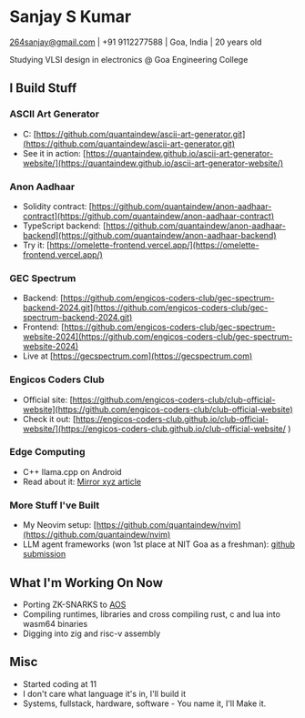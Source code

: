 # Sanjay S Kumar

264sanjay@gmail.com | +91 9112277588 | Goa, India | 20 years old

Studying VLSI design in electronics @ Goa Engineering College

## I Build Stuff

### ASCII Art Generator
- C: [https://github.com/quantaindew/ascii-art-generator.git](https://github.com/quantaindew/ascii-art-generator.git)
- See it in action: [https://quantaindew.github.io/ascii-art-generator-website/](https://quantaindew.github.io/ascii-art-generator-website/)

### Anon Aadhaar
- Solidity contract: [https://github.com/quantaindew/anon-aadhaar-contract](https://github.com/quantaindew/anon-aadhaar-contract)
- TypeScript backend: [https://github.com/quantaindew/anon-aadhaar-backend](https://github.com/quantaindew/anon-aadhaar-backend)
- Try it: [https://omelette-frontend.vercel.app/](https://omelette-frontend.vercel.app/)

### GEC Spectrum
- Backend: [https://github.com/engicos-coders-club/gec-spectrum-backend-2024.git](https://github.com/engicos-coders-club/gec-spectrum-backend-2024.git)
- Frontend: [https://github.com/engicos-coders-club/gec-spectrum-website-2024](https://github.com/engicos-coders-club/gec-spectrum-website-2024)
- Live at [https://gecspectrum.com](https://gecspectrum.com)

### Engicos Coders Club
- Official site: [https://github.com/engicos-coders-club/club-official-website](https://github.com/engicos-coders-club/club-official-website)
- Check it out: [https://engicos-coders-club.github.io/club-official-website/](https://engicos-coders-club.github.io/club-official-website/
)
### Edge Computing
- C++ llama.cpp on Android
- Read about it: [Mirror xyz article](https://mirror.xyz/0x67ba96e45048e0f4fa2e94c0e1d838961922d9ea/jzutffxta711kaljfauy6f2km4j8gbhv1yymdxtc0xe)
### More Stuff I've Built
- My Neovim setup: [https://github.com/quantaindew/nvim](https://github.com/quantaindew/nvim)
- LLM agent frameworks (won 1st place at NIT Goa as a freshman): [github submission](https://github.com/fetchai/uagents/pull/342)
## What I'm Working On Now
- Porting ZK-SNARKS to [AOS](https://github.com/permaweb/aos)
- Compiling runtimes, libraries and cross compiling rust, c and lua into wasm64 binaries
- Digging into zig and risc-v assembly

## Misc
- Started coding at 11
- I don't care what language it's in, I'll build it
- Systems, fullstack, hardware, software - You name it, I'll Make it.